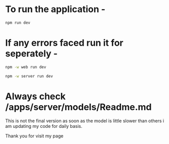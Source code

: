 # To run the application - 
```sh
npm run dev
```
# If any errors faced run it for seperately -
```sh
npm -w web run dev
```
```sh
npm -w server run dev
```

# Always check /apps/server/models/Readme.md

This is not the final version as soon as the model is little slower than others i am updating my code for daily basis.

Thank you for visit my page
